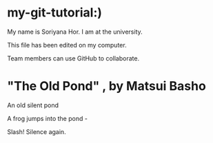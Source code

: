 # my-git-tutorial:)

My name is Soriyana Hor. I am at the university.

This file has been edited on my computer.

Team members can use GitHub to collaborate.

# "The Old Pond" , by Matsui Basho

An old silent pond

A frog jumps into the pond -

Slash! Silence again.
